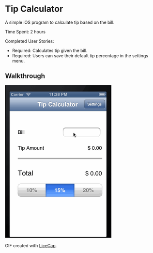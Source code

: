 Tip Calculator
==============

A simple iOS program to calculate tip based on the bill.

Time Spent: 2 hours 

Completed User Stories:

- Required: Calculates tip given the bill.
- Required: Users can save their default tip percentage in the settings menu.

## Walkthrough
![Video Walkthrough](https://raw.githubusercontent.com/kku1993/ios-tip-calculator/walkthroughs/walkthrough.gif)

GIF created with [LiceCap](http://www.cockos.com/licecap/).
